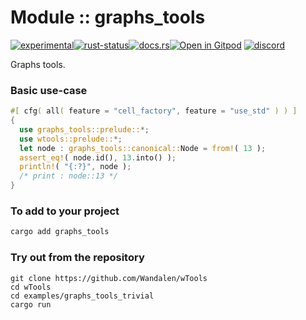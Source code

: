 <!-- {{# generate.module_header{} #}} -->

# Module :: graphs_tools
<!--{ generate.module_header.start() }-->
 [![experimental](https://raster.shields.io/static/v1?label=&message=experimental&color=orange)](https://github.com/emersion/stability-badges#experimental)[![rust-status](https://github.com/Wandalen/wTools/actions/workflows/module_graphs_tools_push.yml/badge.svg)](https://github.com/Wandalen/wTools/actions/workflows/module_graphs_tools_push.yml)[![docs.rs](https://img.shields.io/docsrs/graphs_tools?color=e3e8f0&logo=docs.rs)](https://docs.rs/graphs_tools)[![Open in Gitpod](https://raster.shields.io/static/v1?label=try&message=online&color=eee&logo=gitpod&logoColor=eee)](https://gitpod.io/#RUN_PATH=.,SAMPLE_FILE=sample%2Frust%2Fgraphs_tools_trivial%2Fsrc%2Fmain.rs,RUN_POSTFIX=--example%20graphs_tools_trivial/https://github.com/Wandalen/wTools)
[![discord](https://img.shields.io/discord/872391416519737405?color=eee&logo=discord&logoColor=eee&label=ask)](https://discord.gg/m3YfbXpUUY)
<!--{ generate.module_header.end }-->

Graphs tools.

### Basic use-case

<!-- {{# generate.module{} #}} -->

```rust
#[ cfg( all( feature = "cell_factory", feature = "use_std" ) ) ]
{
  use graphs_tools::prelude::*;
  use wtools::prelude::*;
  let node : graphs_tools::canonical::Node = from!( 13 );
  assert_eq!( node.id(), 13.into() );
  println!( "{:?}", node );
  /* print : node::13 */
}
```

### To add to your project

```bash
cargo add graphs_tools
```

### Try out from the repository

``` shell test
git clone https://github.com/Wandalen/wTools
cd wTools
cd examples/graphs_tools_trivial
cargo run
```
